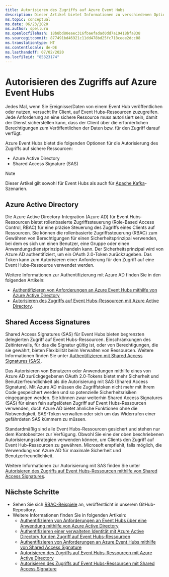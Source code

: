 ```yaml
---
title: Autorisieren des Zugriffs auf Azure Event Hubs
description: Dieser Artikel bietet Informationen zu verschiedenen Optionen zum Autorisieren des Zugriffs auf Azure Event Hubs-Ressourcen.
ms.topic: conceptual
ms.date: 06/23/2020
ms.author: spelluru
ms.openlocfilehash: 18b8bd80eaec316fbaefadad0dd7a19418bfa838
ms.sourcegitcommit: 877491bd46921c11dd478bd25fc718ceee2dcc08
ms.translationtype: HT
ms.contentlocale: de-DE
ms.lasthandoff: 07/02/2020
ms.locfileid: "85323174"
---
```

# <a name="authorize-access-to-azure-event-hubs"></a>Autorisieren des Zugriffs auf Azure Event Hubs
Jedes Mal, wenn Sie Ereignisse/Daten von einem Event Hub veröffentlichen oder nutzen, versucht Ihr Client, auf Event Hubs-Ressourcen zuzugreifen. Jede Anforderung an eine sichere Ressource muss autorisiert sein, damit der Dienst sicherstellen kann, dass der Client über die erforderlichen Berechtigungen zum Veröffentlichen der Daten bzw. für den Zugriff darauf verfügt. 

Azure Event Hubs bietet die folgenden Optionen für die Autorisierung des Zugriffs auf sichere Ressourcen:

- Azure Active Directory
- Shared Access Signature (SAS)

> [!NOTE]
> Dieser Artikel gilt sowohl für Event Hubs als auch für [Apache Kafka](event-hubs-for-kafka-ecosystem-overview.md)-Szenarien. 

## <a name="azure-active-directory"></a>Azure Active Directory
Die Azure Active Directory-Integration (Azure AD) für Event Hubs-Ressourcen bietet rollenbasierte Zugriffssteuerung (Role-Based Access Control, RBAC) für eine präzise Steuerung des Zugriffs eines Clients auf Ressourcen. Sie können die rollenbasierte Zugriffssteuerung (RBAC) zum Gewähren von Berechtigungen für einen Sicherheitsprinzipal verwenden, bei dem es sich um einen Benutzer, eine Gruppe oder einen Anwendungsdienstprinzipal handeln kann. Der Sicherheitsprinzipal wird von Azure AD authentifiziert, um ein OAuth 2.0-Token zurückzugeben. Das Token kann zum Autorisieren einer Anforderung für den Zugriff auf eine Event Hubs-Ressource verwendet werden.

Weitere Informationen zur Authentifizierung mit Azure AD finden Sie in den folgenden Artikeln:

- [Authentifizieren von Anforderungen an Azure Event Hubs mithilfe von Azure Active Directory](authenticate-application.md)
- [Autorisieren des Zugriffs auf Event Hubs-Ressourcen mit Azure Active Directory](authorize-access-azure-active-directory.md).

## <a name="shared-access-signatures"></a>Shared Access Signatures 
Shared Access Signatures (SAS) für Event Hubs bieten begrenzten delegierten Zugriff auf Event Hubs-Ressourcen. Einschränkungen des Zeitintervalls, für das die Signatur gültig ist, oder von Berechtigungen, die sie gewährt, bieten Flexibilität beim Verwalten von Ressourcen. Weitere Informationen finden Sie unter [Authentifizieren mit Shared Access Signatures (SAS)](authenticate-shared-access-signature.md). 

Das Autorisieren von Benutzern oder Anwendungen mithilfe eines von Azure AD zurückgegebenen OAuth 2.0-Tokens bietet mehr Sicherheit und Benutzerfreundlichkeit als die Autorisierung mit SAS (Shared Access Signature). Mit Azure AD müssen die Zugriffstoken nicht mehr mit Ihrem Code gespeichert werden und so potenzielle Sicherheitsrisiken eingegangen werden. Sie können zwar weiterhin Shared Access Signatures (SAS) für einen fein aufgelösten Zugriff auf Event Hubs-Ressourcen verwenden, doch Azure AD bietet ähnliche Funktionen ohne die Notwendigkeit, SAS-Token verwalten oder sich um das Widerrufen einer gefährdeten SAS kümmern zu müssen. 

Standardmäßig sind alle Event Hubs-Ressourcen gesichert und stehen nur dem Kontobesitzer zur Verfügung. Obwohl Sie eine der oben beschriebenen Autorisierungsstrategien verwenden können, um Clients den Zugriff auf Event Hub-Ressourcen zu gewähren. Microsoft empfiehlt, falls möglich, die Verwendung von Azure AD für maximale Sicherheit und Benutzerfreundlichkeit.

Weitere Informationen zur Autorisierung mit SAS finden Sie unter [Autorisieren des Zugriffs auf Event Hubs-Ressourcen mithilfe von Shared Access Signatures](authorize-access-shared-access-signature.md).

## <a name="next-steps"></a>Nächste Schritte
- Sehen Sie sich [RBAC-Beispiele](https://github.com/Azure/azure-event-hubs/tree/master/samples/DotNet/Microsoft.Azure.EventHubs/Rbac) an, veröffentlicht in unserem GitHub-Repository. 
- Weitere Informationen finden Sie in folgenden Artikeln:
    - [Authentifizieren von Anforderungen an Event Hubs über eine Anwendung mithilfe von Azure Active Directory](authenticate-application.md)
    - [Authentifizieren einer verwalteten Identität mit Azure Active Directory für den Zugriff auf Event Hubs-Ressourcen](authenticate-managed-identity.md)
    - [Authentifizieren von Anforderungen an Azure Event Hubs mithilfe von Shared Access Signature](authenticate-shared-access-signature.md)
    - [Autorisieren des Zugriffs auf Event Hubs-Ressourcen mit Azure Active Directory](authorize-access-azure-active-directory.md)
    - [Autorisieren des Zugriffs auf Event Hubs-Ressourcen mit Shared Access Signature](authorize-access-shared-access-signature.md)

